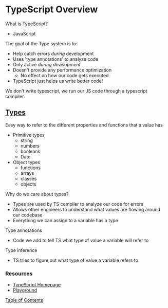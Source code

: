 # TypeScript Overview

What is TypeScript?
- JavaScript

The goal of the Type system is to:
- Help catch errors _during_ development
- Uses 'type annotations' to analyze code
- Only active _during development_
- Doesn't provide any performance optimization
  - No effect on how our code gets executed
- TypeScript just helps us write better code!

We don't write typescript, we run our JS code through a typescript compiler.

## [Types](https://www.typescriptlang.org/docs/handbook/basic-types.html)

Easy way to refer to the different properties and functions that a value has
- Primitive types
  - string
  - numbers
  - booleans
  - Date
- Object types
  - functions
  - arrays
  - classes
  - objects

Why do we care about types?
- Types are used by TS compiler to analyze our code for errors
- Allows other engineers to understand what values are flowing around our codebase
- Everything we can assign to a variable has a type

Type annotations
- Code we add to tell TS what type of value a variable will refer to 

Type inference
- TS tries to figure out what type of value a variable refers to


### Resources

- [TypeScript Homepage](https://www.typescriptlang.org/)
- [Playground](https://www.typescriptlang.org/play?#code/PTAEHUFMBsGMHsC2lQBd5oBYoCoE8AHSAZVgCcBLA1UABWgEM8BzM+AVwDsATAGiwoBnUENANQAd0gAjQRVSQAUCEmYKsTKGYUAbpGF4OY0BoadYKdJMoL+gzAzIoz3UNEiPOofEVKVqAHSKymAAmkYI7NCuqGqcANag8ABmIjQUXrFOKBJMggBcISGgoAC0oACCoASMFmgY7p7ehCTkVOle4jUMdRLYTqCc8LEZzCZmoNJODPHFZZXVtZYYkAAeRJTInDQS8po+rf40gnjbDKv8LqD2jpbYoACqAEoAMsK7sUmxkGSCc+VVQQuaTwVb1UBrDYULY7PagbgUZLJH6QbYmJAECjuMigZEMVDsJzCFLNXxtajBBCcQQ0MwAUVWDEQNUgADVHBQGNJ3KAALygABEAAkYNAMOB4GRogLFFTBPB3AExcwABT0xnM9zsyhc9wASmCKhwDQ8ZC8iElzhB7Bo3zcZmY7AYzEg-Fg0HUiS58D0Ii8AoZTJZggFSRxAvADlQAHJhAA5SASAVBFQAeW+ZF2gldWkgx1QjgUrmkeFATgtOlGWH0KAQiBhwiudokkuiIgMHBx3RYbC43CCJSAA)

[Table of Contents](../index.md)
